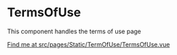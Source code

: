 # TermsOfUse

This component handles the terms of use page

[Find me at src/pages/Static/TermOfUse/TermsOfUse.vue](https://github.com/FAIRsharing/fairsharing.github.io/tree/moreWorkflowTest/src/pages/Static/TermOfUse/TermsOfUse.vue)